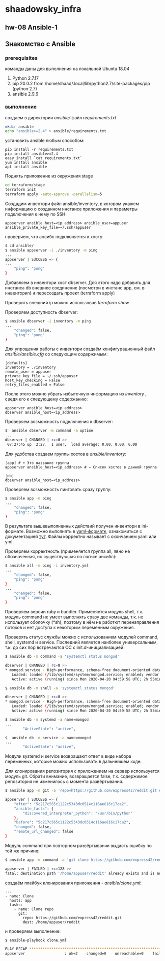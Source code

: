 # shaadowsky_infra

## hw-08 Ansible-1

## Знакомство с Ansible

### prerequisites

команды даны для выполнения на локальной Ubuntu 18.04

1. Python 2.7.17
2. pip 20.0.2 from /home/shaad/.local/lib/python2.7/site-packages/pip (python 2.7)
3. ansible 2.9.6

### выполнение

создаем в директории _ansible/_ файл _requirements.txt_

```bash
mkdir ansible
echo "ansible>=2.4" > ansible/requirements.txt
```

установить ansible любым способом:

```
pip install -r requirements.txt
pip install ansible>=2.4
easy_install `cat requirements.txt`
yum install ansible
apt install ansible
```

Поднять приложение из окружения stage

```bash
cd terraform/stage
terraform init
terraform apply -auto-approve -parallelism=5
```

Создадим инвентори файл ansible/inventory, в котором укажем информацию о созданном инстансе приложения и параметры подключения к нему по SSH:

```code
appserver ansible_host=<ip_address> ansible_user=appuser ansible_private_key_file=~/.ssh/appuser
```

проверяем, что ансибл подключяется к хосту:

```bash
$ cd ansible/
$ ansible appserver -i ./inventory -m ping
...
appserver | SUCCESS => {
...
    "ping": "pong"
}
```

Добавляем в инвентори хоcт dbserver. Для этого надо добавить для инстанса db внешнее соединение (посмотри в инстанс app, см. в инвенториn) и пересоздать проект (terraform apply)

Проверить внешний ip можно использовав _terraform show_

Проверяем доступность dbserver:

```bash
$ ansible dbserver -i inventory -m ping
...
    "changed": false, 
    "ping": "pong"
}
```

Для упрощения работы с инвентори создаём конфигурационный файл _ansible/ansible.cfg_ со следующим содержимым:

```code
[defaults]
inventory = ./inventory
remote_user = appuser
private_key_file = ~/.ssh/appuser
host_key_checking = False
retry_files_enabled = False
```

После этого можно убрать избыточную информацию из _inventory_ , сведя его к следующему содержанию:

```code
appserver ansible_host=<ip_address>
dbserver ansible_host=<ip_address>
```

Проверяем возможность подключения к dbserver:

```bash
$  ansible dbserver -m command -a uptime
...
dbserver | CHANGED | rc=0 >>
 07:27:45 up  2:27,  1 user,  load average: 0.00, 0.00, 0.00
```

Для удобства создаем группы хостов в _ansible/inventory_:

```code
[app] # ⬅ Это название группы
appserver ansible_host=<ip_address> # ⬅ Cписок хостов в данной группе

[db]
dbserver ansible_host=<ip_address>
```

Проверяем возможность пинговать сразу группу:

```bash
$ ansible app -m ping
... 
    "changed": false, 
    "ping": "pong"
}
```

В результате вышевыполненных действий получен инвентори в ini-формате. Возможно выполнять в [yaml-формате](ansible/inventory.yml), ознакомиться с документацией [тут](https://docs.ansible.com/ansible/latest/intro_inventory.html). Файлы корректно называет с окончанием yaml или yml.

Проверяем корректность (применяется группа all, явно не обозначенная, но существуюшая по логике ансибл):

```bash
$ ansible all -m ping -i inventory.yml
...
    "changed": false, 
    "ping": "pong"
}
...
    "changed": false, 
    "ping": "pong"
}
```

Проверяем версии ruby и bundler. Применяется модуль shell, т.к. модуль command не умеет выполнять сразу две команды, т.к. не использует оболочку (*sh), поэтому в нём не работют перенаправления потоков и нет доступа к некоторым переменным окружения.

Проверять статус службы можно с использованием модулей command, shell, systemd и service. Последний является наиболее универсальным, т.к. до сих пор встречаются ОС с init.d-инициализацией.

```bash
$ ansible db -m command -a 'systemctl status mongod'

dbserver | CHANGED | rc=0 >>
* mongod.service - High-performance, schema-free document-oriented database
   Loaded: loaded (/lib/systemd/system/mongod.service; enabled; vendor preset: enabled)
   Active: active (running) since Mon 2020-04-20 04:59:58 UTC; 2h 55min ago

$ ansible db -m shell -a 'systemctl status mongod'

dbserver | CHANGED | rc=0 >>
* mongod.service - High-performance, schema-free document-oriented database
   Loaded: loaded (/lib/systemd/system/mongod.service; enabled; vendor preset: enabled)
   Active: active (running) since Mon 2020-04-20 04:59:58 UTC; 2h 55min ago

$ ansible db -m systemd -a name=mongod
...
        "ActiveState": "active", 

$  ansible db -m service -a name=mongod
...
        "ActiveState": "active", 
```

Модули systemd и service возвращают ответ в виде набора переменных, которые можно использовать в дальнейшем коде.

Для клонирования репозитория с приложением на сервер используется модуль git. Обрати внимание,  возвращается false, т.к. содержимое репозитория не изменилось с момента развёртывания.

```bash
$ ansible app -m git -a 'repo=https://github.com/express42/reddit.git dest=/home/appuser/reddit'

appserver | SUCCESS => {
    "after": "5c217c565c1122c5343dc0514c116ae816c17ca2", 
    "ansible_facts": {
        "discovered_interpreter_python": "/usr/bin/python"
    }, 
    "before": "5c217c565c1122c5343dc0514c116ae816c17ca2", 
    "changed": false, 
    "remote_url_changed": false
}
```

Модуль command при повторном развёртывании выдасть ошибку по той же причине:

```bash
$ ansible app -m command -a 'git clone https://github.com/express42/reddit.git /home/appuser/reddit'

appserver | FAILED | rc=128 >>
fatal: destination path '/home/appuser/reddit' already exists and is not an empty directory.non-zero return code
```

создаём плейбук клонирования приложения - _ansible/clone.yml_:

```code
---
- name: Clone
  hosts: app
  tasks:
    - name: Clone repo
      git:
        repo: https://github.com/express42/reddit.git
        dest: /home/appuser/reddit
```

и проверяем выполнение:

```bash
$ ansible-playbook clone.yml

PLAY RECAP *********************************************************************************
appserver                  : ok=2    changed=0    unreachable=0    failed=0    skipped=0    rescued=0    ignored=0   
```

